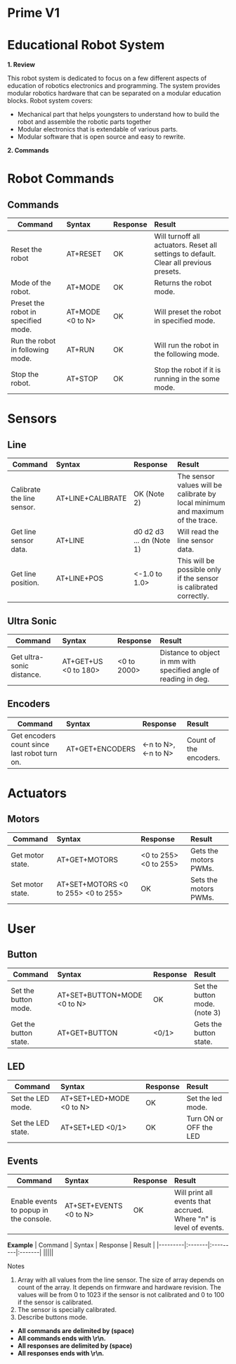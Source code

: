# Prime V1

# Educational Robot System

**1. Review**

This robot system is dedicated to focus on a few different aspects of education of robotics electronics and programming.
The system provides modular robotics hardware that can be separated on a modular education blocks. Robot system covers:

- Mechanical part that helps youngsters to understand how to build the robot and assemble the robotic parts together
- Modular electronics that is extendable of various parts.
- Modular software that is open source and easy to rewrite.

**2. Commands**


# Robot Commands

## Commands
| Command | Syntax | Response | Result |
|---------|:-------|:---------|:-------|
|Reset the robot | AT+RESET | OK | Will turnoff all actuators. Reset all settings to default. Clear all previous presets.|
|Mode of the robot. |AT+MODE|OK|Returns the robot mode.|
|Preset the robot in specified mode.|AT+MODE <0 to N>|OK|Will preset the robot in specified mode.|
|Run the robot in following mode.|AT+RUN|OK|Will run the robot in the following mode.|
|Stop the robot.|AT+STOP|OK|Stop the robot if it is running in the some mode.|

# Sensors

## Line
| Command | Syntax | Response | Result |
|---------|:-------|:---------|:-------|
|Calibrate the line sensor.|AT+LINE+CALIBRATE|OK (Note 2)|The sensor values will be calibrate by local minimum and maximum of the trace.|
|Get line sensor data.|AT+LINE|d0 d2 d3 ... dn (Note 1)|Will read the line sensor data.|
|Get line position.|AT+LINE+POS|<-1.0 to 1.0>|This will be possible only if the sensor is calibrated correctly.|

## Ultra Sonic
| Command | Syntax | Response | Result |
|---------|:-------|:---------|:-------|
|Get ultra-sonic distance.|AT+GET+US <0 to 180>|<0 to 2000>|Distance to object in mm with specified angle of reading in deg.|


## Encoders
| Command | Syntax | Response | Result |
|---------|:-------|:---------|:-------|
|Get encoders count since last robot turn on.|AT+GET+ENCODERS|<-n to N>,<-n to N>|Count of the encoders.|

# Actuators

## Motors

| Command | Syntax | Response | Result |
|---------|:-------|:---------|:-------|
|Get motor state.|AT+GET+MOTORS|<0 to 255> <0 to 255>|Gets the motors PWMs.|
|Set motor state.|AT+SET+MOTORS <0 to 255> <0 to 255>|OK|Sets the motors PWMs.|

# User

## Button
| Command | Syntax | Response | Result |
|---------|:-------|:---------|:-------|
|Set the button mode.|AT+SET+BUTTON+MODE <0 to N>|OK|Set the button mode. (note 3)|
|Get the button state.|AT+GET+BUTTON|<0/1>|Gets the button state.|

## LED
| Command | Syntax | Response | Result |
|---------|:-------|:---------|:-------|
|Set the LED mode.|AT+SET+LED+MODE <0 to N>|OK|Set the led mode.|
|Set the LED state.|AT+SET+LED <0/1>|OK|Turn ON or OFF the LED|

## Events
| Command | Syntax | Response | Result |
|---------|:-------|:---------|:-------|
|Enable events to popup in the console.|AT+SET+EVENTS <0 to N>|OK|Will print all events that accrued. Where "n" is level of events.|



**Example**
| Command | Syntax | Response | Result |
|---------|:-------|:---------|:-------|
|||||

Notes
1. Array with all values from the line sensor. The size of array depends on count of the array. It depends on firmware and hardware revision. The values will be from 0 to 1023 if the sensor is not calibrated and 0 to 100 if the sensor is calibrated.
2. The sensor is specially calibrated.
3. Describe buttons mode.
* **All commands are delimited by (space)**
* **All commands ends with \r\n.**
* **All responses are delimited by (space)**
* **All responses ends with \r\n.**
